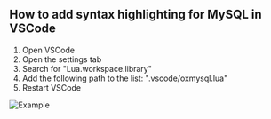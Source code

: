 ## How to add syntax highlighting for MySQL in VSCode

1. Open VSCode
2. Open the settings tab
3. Search for "Lua.workspace.library"
4. Add the following path to the list: ".vscode/oxmysql.lua"
5. Restart VSCode

![Example](https://i.ibb.co/HYFGgDC/Code-Jk-RJ6-Tcrq-D.png)